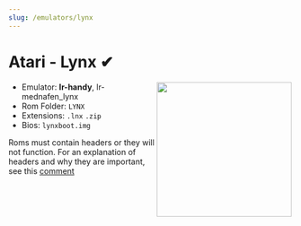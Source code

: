 ```yaml
---
slug: /emulators/lynx
---
```


# Atari - Lynx ✔

<img src="https://user-images.githubusercontent.com/44569252/188292836-164db9f8-4685-4366-9f5c-b075cf913abf.png" align="right" width="240" />

- Emulator: **lr-handy**, lr-mednafen_lynx
- Rom Folder: `LYNX`
- Extensions: `.lnx` `.zip`
- Bios: `lynxboot.img`

Roms must contain headers or they will not function. For an explanation of headers and why they are important, see this [comment](https://github.com/OpenEmu/OpenEmu/issues/4049#issuecomment-560232690)
